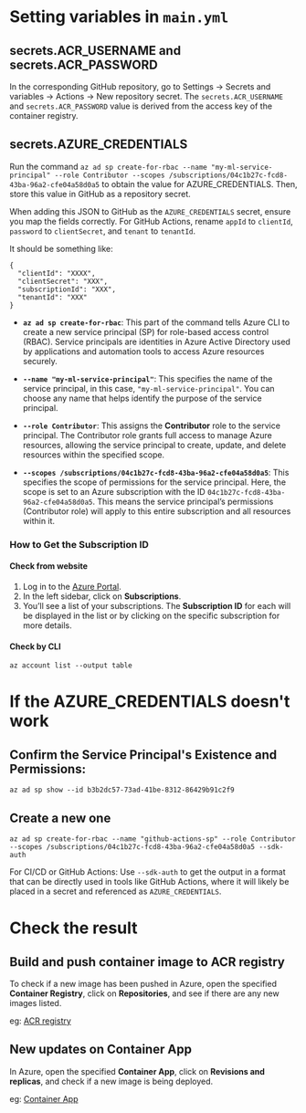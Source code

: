 # Setting variables in `main.yml`

## secrets.ACR_USERNAME and secrets.ACR_PASSWORD
In the corresponding GitHub repository, go to Settings → Secrets and variables → Actions → New repository secret.
The `secrets.ACR_USERNAME` and `secrets.ACR_PASSWORD` value is derived from the access key of the container registry. 

## secrets.AZURE_CREDENTIALS
Run the command `az ad sp create-for-rbac --name "my-ml-service-principal" --role Contributor --scopes /subscriptions/04c1b27c-fcd8-43ba-96a2-cfe04a58d0a5` to obtain the value for AZURE_CREDENTIALS. Then, store this value in GitHub as a repository secret. 

When adding this JSON to GitHub as the `AZURE_CREDENTIALS` secret, ensure you map the fields correctly. For GitHub Actions, rename `appId` to `clientId`, `password` to `clientSecret`, and `tenant` to `tenantId`.

It should be something like:
```
{
  "clientId": "XXXX",
  "clientSecret": "XXX",
  "subscriptionId": "XXX",
  "tenantId": "XXX"
}
```

- **`az ad sp create-for-rbac`**: This part of the command tells Azure CLI to create a new service principal (SP) for role-based access control (RBAC). Service principals are identities in Azure Active Directory used by applications and automation tools to access Azure resources securely.

- **`--name "my-ml-service-principal"`**: This specifies the name of the service principal, in this case, `"my-ml-service-principal"`. You can choose any name that helps identify the purpose of the service principal.

- **`--role Contributor`**: This assigns the **Contributor** role to the service principal. The Contributor role grants full access to manage Azure resources, allowing the service principal to create, update, and delete resources within the specified scope.

- **`--scopes /subscriptions/04c1b27c-fcd8-43ba-96a2-cfe04a58d0a5`**: This specifies the scope of permissions for the service principal. Here, the scope is set to an Azure subscription with the ID `04c1b27c-fcd8-43ba-96a2-cfe04a58d0a5`. This means the service principal’s permissions (Contributor role) will apply to this entire subscription and all resources within it.
### How to Get the Subscription ID
#### Check from website
1. Log in to the [Azure Portal](https://portal.azure.com/).
2. In the left sidebar, click on **Subscriptions**.
3. You’ll see a list of your subscriptions. The **Subscription ID** for each will be displayed in the list or by clicking on the specific subscription for more details.
#### Check by CLI
```
az account list --output table
```
# If the AZURE_CREDENTIALS doesn't work
## Confirm the Service Principal's Existence and Permissions:
```az ad sp show --id b3b2dc57-73ad-41be-8312-86429b91c2f9```
## Create a new one
```
az ad sp create-for-rbac --name "github-actions-sp" --role Contributor --scopes /subscriptions/04c1b27c-fcd8-43ba-96a2-cfe04a58d0a5 --sdk-auth
```
For CI/CD or GitHub Actions: Use `--sdk-auth` to get the output in a format that can be directly used in tools like GitHub Actions, where it will likely be placed in a secret and referenced as `AZURE_CREDENTIALS`.
# Check the result
## Build and push container image to ACR registry
To check if a new image has been pushed in Azure, open the specified **Container Registry**, click on **Repositories**, and see if there are any new images listed.

eg: [ACR registry](https://portal.azure.com/#view/Microsoft_Azure_ContainerRegistries/RepositoryBlade/id/%2Fsubscriptions%2F04c1b27c-fcd8-43ba-96a2-cfe04a58d0a5%2FresourceGroups%2Fdemo-ml%2Fproviders%2FMicrosoft.ContainerRegistry%2Fregistries%2Fdemoalfredo/repository/pandapanda3%2Fhuggingface-azure-acr)
## New updates on Container App
In Azure, open the specified **Container App**, click on **Revisions and replicas**, and check if a new image is being deployed.

eg: [Container App](https://portal.azure.com/#@peggypandayeah.onmicrosoft.com/resource/subscriptions/04c1b27c-fcd8-43ba-96a2-cfe04a58d0a5/resourceGroups/demo-ml/providers/Microsoft.App/containerApps/azure-container-app-demo/revisionManagement)

